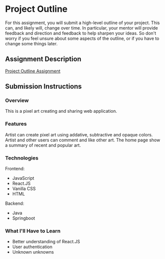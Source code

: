 # Project Outline
For this assignment, you will submit a high-level outline of your project. This can, and likely will, change over time. In particular, your mentor will provide feedback and direction and feedback to help sharpen your ideas. So don't worry if you feel unsure about some aspects of the outline, or if you have to change some things later.

## Assignment Description
[Project Outline Assignment](https://education.launchcode.org/liftoff/assignments/project-outline/)

## Submission Instructions

### Overview
This is a pixel art creating and sharing web application. 
### Features
Artist can create pixel art using addative, subtractive and opaque colors.
Artist and other users can comment and like other art.
The home page show a summary of recent and popular art.

### Technologies
Frontend:
- JavaScript
- React.JS
- Vanilla CSS
- HTML

Backend:
- Java
- Springboot

### What I'll Have to Learn
- Better understanding of React.JS
- User authentication
- Unknown unknowns 
